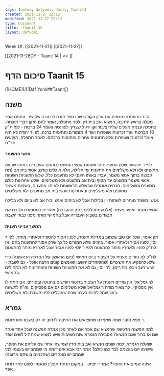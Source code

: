 ```yaml
---
tags: [notes, dafyomi, daily, Taanit] 
created: 2021-11-27 22:12
modified: 2021-11-27 22:12
type: Document
title:  Taanit 15
layout: dafyomi
---
```

Week Of: [[2021-11-21]]
[[2021-11-27]]

[[2021-11-26DY - Taanit 14 | << ]] 

# סיכום הדף  Taanit 15

[[HOME]]/[[Daf Yomi##Taanit]]

## משנה 
סדר התענית:
מוצאים את ארון הקודש שבו ספר תורה לרחובה של עיר. נותנים אפר מקלה בראש התיבה, הנשיא ואב בית דין. 
לפני התפלה, אומר להם הזקן דברי תוכחה. בתפלה עצמה מעלים שליח ציבור זקן ורגיל שצריך לפרנסה ואומר 24 ברכות - לפי ת"ק 18 הברכות ועוד זכרונות ושופרות ועוד 4 מזמורים וחתימות ברכה. לפי ר יהודה לא היה אומר זכרונות ושופרות אלא תחנונים אחרים וחתימות ברכתם.
לאחר התפלה,  תוקעים תר"ת.
#### אנשי המשמר
לפי ר יהושוע:
שלש התעניות הראשונות אנשי המשמר(כוהנים שעובדים באותו שבוע) מתענים ולא ולא משלימים את התענית עד הלילה, אלא אוכלים קודם, אנשי בית אב (תת קבוצה בתוך אנשי משמר, עבדו באותו היום) לא מתענים כלל.
שלש התעניות השניות אנשי משמר מתענים עד הסוף ובית אב מתענים ולא משלימים. 
שלש אחרונות כולם מתענים ומשלימים.
חכמים אומרים שבשלש הראשונות לא היו מתענים, בשניות משמר מתענים ולא משלימים ובאחרונות אנשי בית אב מתענים ולא משלימים

אנשי משמר מותרים לשתות יין בלילות אבל לא בימים ואנשי בית אב לא ביום ולא בלילה.

אנשי משמר ואנשי מעמד (אלו שמתפללים בזמן ההקרבה) אסורים בתספורת ולכבס את הבגדים בשבוע העבודה אבל בחמישי מותר מפני כבוד השבת.
#### המשך ענייני תענית
תק אומר, שכל יום טוב שכתוב במגילת תענית, לפניו אסור להספיד ולאחריו מותר. לפי ר יוסי, לפניו אסור ולאחריו אסור.
בימים שלא חמורים כל כך שרק אסור להתענות בהם, אז לת"ק לפניו ולאחריו מותר להתענות ולפי ר יוסי לפניו אסור אבל לאחריו מותר להתענות.

לת"ק לא גוזרים תענית על הציבור ביום חמישי (כיום הראשון של הסדרה הראשונה) כדי שלא להפקיע את השערים (שהסוחרים יחשבו שאנשים קונים הרבה אוכל - גם לשבת - שיש רעב ויעלו מחירים).
לר יוסי, גם לא את התעניות השניות והאחרונות לא מתחילים בחמישי.

לר גמליאל, אין גוזרים תענית על הציבור בראשי חודשים בחנוכה ובפורים. אם התחילו אין מפסיקין. לר מאיר מודה ר גמליאל שלא משלימים גם אם מפסיקים.  וה"ה לתשעה באב שחל להיות בערב שבת שאוכלים לפני השבת ולא משלימים.

## גמרא
ר פפא סובר שמה שאמרנו שמוציאים את התיבה לרחוב זה רק בשבע האחרונות. 

למה המשנה הדגישה שהנשיא שם אפר אם לאחר מכן אמרה המשנה שכל אחד ואחד שם אז ברור שגם הנשיא?
מסבירה הגמרא שזה חשיבות שיש לנשיא שמתחיל לשים אפר 

שואלת הגמרא, למה שונים הנשיא ואב בית הדין שמישהו אחר שם עליהם את האפר, שישימו הם בעצמם לבד כמו כולם? 
אמר רבי אבא אינו דומה מי שמתבייש בעצמו למי שמתבייש מאחרים (שחכמים בושתם מרובה) 

איפה שמים את האפר? אמר ר יצחק - במקום הנחת תפלין שנאמר לשום פאר תחת אפר.
